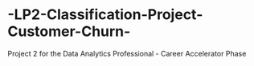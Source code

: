 # -LP2-Classification-Project-Customer-Churn-
Project 2 for the Data Analytics Professional - Career Accelerator Phase
